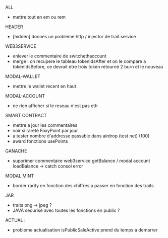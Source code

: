 ALL
- mettre tout en em ou rem

HEADER
- [hidden] donnes un probleme http / injector de trait.service

WEB3SERVICE
- enlever le commentaire de switchethaccount
- merge : on recupere le tableau tokenIdsAfter et on le compare a tokenIdsBefore, ce devrait etre trois token retourné 2 burn et le nouveau

MODAL-WALLET
- mettre le wallet recent en haut

MODAL-ACCOUNT
- ne rien afficher si le reseau n'est pas eth

SMART CONTRACT
- mettre a jour les commentaires
- voir si rareté FoxyPoint par jour
- a tester nombre d'addresse passable dans airdrop (test net) (100)
- award fonctions usePoints




GANACHE
- supprimer commentaire web3service getBalance / modal account loadBalance -> catch consol error

MODAL MINT
- border rarity en fonction des chiffres a passer en fonction des traits



JAR
- traits png -> jpeg ?
- JAVA securisé avec toutes les fonctions en public ?



ACTUAL :
- probleme actualisation isPublicSaleActive prend du temps a demarrer